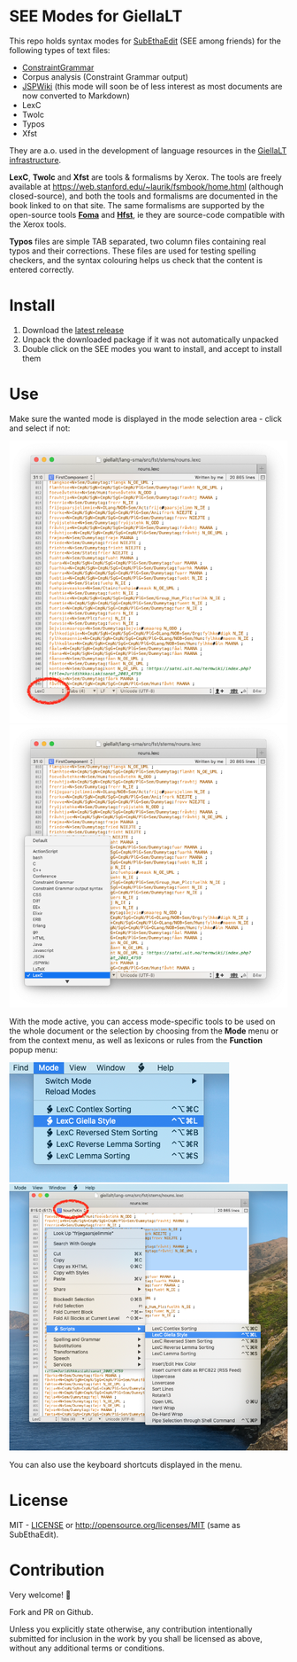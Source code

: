 # SEE Modes for GiellaLT

This repo holds syntax modes for [SubEthaEdit](https://subethaedit.net) (SEE among friends) for the following types of text files:

* [ConstraintGrammar](https://visl.sdu.dk/cg3.html)
* Corpus analysis (Constraint Grammar output)
* [JSPWiki](https://jspwiki-wiki.apache.org/Wiki.jsp?page=TextFormattingRules) (this mode will
  soon be of less interest as most documents are now converted to Markdown)
* LexC
* Twolc
* Typos
* Xfst

They are a.o. used in the development of language resources in the [GiellaLT infrastructure](https://github.com/giellalt).

**LexC**, **Twolc** and **Xfst** are tools & formalisms by Xerox. The tools are freely available at <https://web.stanford.edu/~laurik/fsmbook/home.html> (although closed-source), and both the tools and formalisms are documented in the book linked to on that site. The same formalisms are supported by the open-source tools [**Foma**](https://fomafst.github.io) and [**Hfst**](https://hfst.github.io), ie they are source-code compatible with the Xerox tools.

**Typos** files are simple TAB separated, two column files containing real typos and their corrections. These files are used for testing spelling checkers, and the syntax colouring helps us check that the content is entered correctly.

# Install

1. Download the [latest release](releases)
1. Unpack the downloaded package if it was not automatically unpacked
1. Double click on the SEE modes you want to install, and accept to install them

# Use

Make sure the wanted mode is displayed in the mode selection area - click and select if not:

![SEE Mode Selection area](images/SEE-mode-selection-area.png)
![SEE Mode Selection     ](images/SEE-mode-selection.png)

With the mode active, you can access mode-specific tools to be used on the whole document or the selection by choosing from the **Mode** menu or from the context menu, as well as lexicons or rules from the **Function** popup menu:

![SEE Mode Menu          ](images/SEE-mode-menu.png)
![SEE Context Menu       ](images/SEE-context-menu.png)

You can also use the keyboard shortcuts displayed in the menu.

# License

MIT - [LICENSE](LICENSE) or <http://opensource.org/licenses/MIT> (same as SubEthaEdit).

# Contribution

Very welcome! 🙂

Fork and PR on Github.

Unless you explicitly state otherwise, any contribution intentionally submitted for inclusion in the work by you shall be licensed as above, without any additional terms or conditions.
